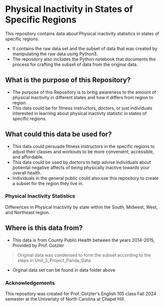# Physical Inactivity in States of Specific Regions

This repository contains data about Physical inactivity statistics in states of specific regions.

- It contains the raw data set and the subset of data that was created by manipulating the raw data using Python3.
- The repository also includes the Python notebook that documents the process for crafting the subset of data from the original data.

## What is the purpose of this Repository?

- The purpose of this Repository is to bring awareness to the amount of physical inactivity in different states and how it differs from region to region.
- This data could be for fitness instructors, doctors, or just individuals interested in learning about physical inactivty statistic in states of specific regions.

## What could this data be used for?

- This data could persuade fitness instructors in the specific regions to adjust their classes and workouts to be more convenient, accessible, and affordable.
- This data could be used by doctors to help advise individuals about potiental negative affects of being physically inactive towards your overall health.
- Individuals in the general public could also use this repository to create a subset for the region they live in.

### Physical Inactivity Statistics
Differences in Physical Inactivity by state within the South, Midwest, West, and Northeast region.

## Where is this data from?

- This data is from County Public Health between the years 2014-2015, Provided by Prof. Gotzler
> Original data was condensed to form the subset according to the steps in Unit_3_Project_Panda_Data
- Orginal data set can be found in data folder above

### Acknowledgements
This repository was created for Prof. Gotzler's English 105 class Fall 2024 semester at the Univeristy of North Carolina at Chapel Hill.
